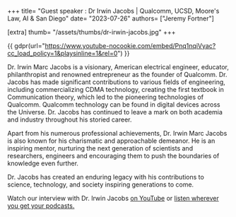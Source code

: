 +++
title= "Guest speaker : Dr Irwin Jacobs | Qualcomm, UCSD, Moore's Law, AI & San Diego"
date= "2023-07-26"
authors= ["Jeremy Fortner"]

[extra]
thumb= "/assets/thumbs/dr-irwin-jacobs.jpg"
+++

{{ gdpr(url="https://www.youtube-nocookie.com/embed/Pnq1nqiVyac?cc_load_policy=1&playsinline=1&rel=0") }}

Dr. Irwin Marc Jacobs is a visionary, American electrical engineer, educator, philanthropist and renowned entrepreneur as the founder of Qualcomm. Dr. Jacobs has made significant contributions to various fields of engineering, including commercializing CDMA technology, creating the first textbook in Communication theory, which led to the pioneering technologies of Qualcomm. Qualcomm technology can be found in digital devices across the Universe. Dr. Jacobs has continued to leave a mark on both academia and industry throughout his storied career. 

Apart from his numerous professional achievements, Dr. Irwin Marc Jacobs is also known for his charismatic and approachable demeanor. He is an inspiring mentor, nurturing the next generation of scientists and researchers, engineers and encouraging them to push the boundaries of knowledge even further.

Dr. Jacobs has created an enduring legacy with his contributions to science, technology, and society inspiring generations to come.

Watch our interview with Dr. Irwin Jacobs [on YouTube](https://youtube.com/watch?v=Pnq1nqiVyac) or [listen wherever you get your podcasts.](/podcast)


